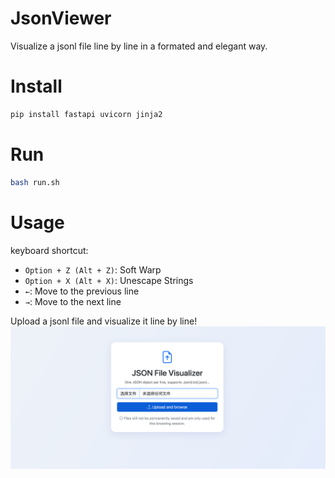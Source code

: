 # JsonViewer
Visualize a jsonl file line by line in a formated and elegant way.

# Install
```bash
pip install fastapi uvicorn jinja2
```
# Run
```bash
bash run.sh
```

# Usage
keyboard shortcut:
- `Option + Z (Alt + Z)`: Soft Warp
- `Option + X (Alt + X)`: Unescape Strings
- `←`: Move to the previous line
- `→`: Move to the next line


Upload a jsonl file and visualize it line by line!
![](doc/index.png)